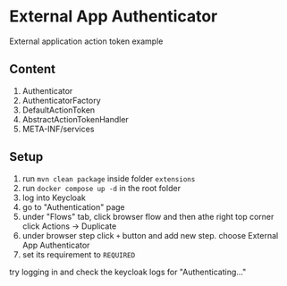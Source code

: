 # External App Authenticator

External application action token example

## Content

1. Authenticator
2. AuthenticatorFactory
3. DefaultActionToken
4. AbstractActionTokenHandler
5. META-INF/services

## Setup

1. run `mvn clean package` inside folder `extensions`
2. run `docker compose up -d` in the root folder
3. log into Keycloak
4. go to "Authentication" page
5. under "Flows" tab, click browser flow and then athe right top corner click Actions -> Duplicate
6. under browser step click `+` button and add new step. choose External App Authenticator
7. set its requirement to `REQUIRED`

try logging in and check the keycloak logs for "Authenticating..."